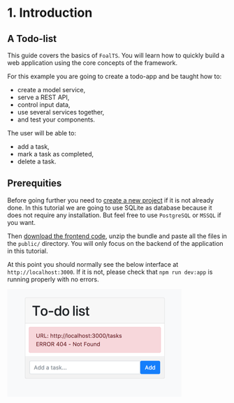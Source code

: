 # 1. Introduction

## A Todo-list

This guide covers the basics of `FoalTS`. You will learn how to quickly build a web application using the core concepts of the framework.

For this example you are going to create a todo-app and be taught how to:
- create a model service,
- serve a REST API,
- control input data,
- use several services together,
- and test your components.

The user will be able to:
- add a task,
- mark a task as completed,
- delete a task.

## Prerequities

Before going further you need to [create a new project](../README.md) if it is not already done. In this tutorial we are going to use SQLite as database because it does not require any installation. But feel free to use `PostgreSQL` or `MSSQL` if you want.

Then [download the frontend code](https://foalts.org/guide-frontend.zip), unzip the bundle and paste all the files in the `public/` directory. You will only focus on the backend of the application in this tutorial.

At this point you should normally see the below interface at `http://localhost:3000`. If it is not, please check that `npm run dev:app` is running properly with no errors.

![Todo-list image](./todo-list1.png)